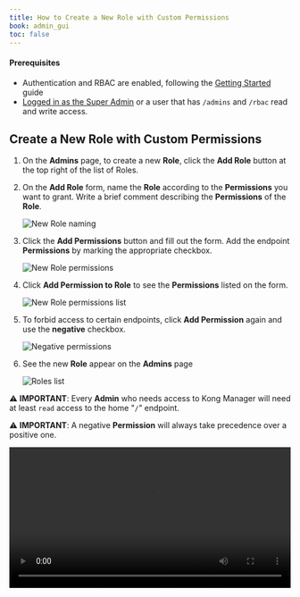 ```yaml
---
title: How to Create a New Role with Custom Permissions
book: admin_gui
toc: false
---
```

#### Prerequisites

* Authentication and RBAC are enabled, following the 
[Getting Started](/enterprise/{{page.kong_version}}/getting-started/start-kong/#prerequisites) 
guide
* [Logged in as the Super Admin](/enterprise/{{page.kong_version}}/getting-started/start-kong/#step-4) 
or a user that has `/admins` and `/rbac` read and write access.

## Create a New Role with Custom Permissions

1. On the **Admins** page, to create a new **Role**, click the **Add Role** button at 
the top right of the list of Roles. 

2. On the **Add Role** form, name the **Role** according to the **Permissions** you want 
to grant. Write a brief comment describing the **Permissions** of the **Role**. 

    ![New Role naming](https://konghq.com/wp-content/uploads/2018/11/km-new-role.png)

3. Click the **Add Permissions** button and fill out the form. Add the endpoint 
**Permissions** by marking the appropriate checkbox.

    ![New Role permissions](https://konghq.com/wp-content/uploads/2018/11/km-perms.png)

4. Click **Add Permission to Role** to see the **Permissions** listed on the form.

    ![New Role permissions list](https://konghq.com/wp-content/uploads/2018/11/km-perms-list.png)

5. To forbid access to certain endpoints, click **Add Permission** again and use 
the **negative** checkbox.

    ![Negative permissions](https://konghq.com/wp-content/uploads/2018/11/km-negative-perms.png)

6. See the new **Role** appear on the **Admins** page

    ![Roles list](https://konghq.com/wp-content/uploads/2018/11/km-roles-list.png)

⚠️ **IMPORTANT**: Every **Admin** who needs access to Kong Manager will need at 
least `read` access to the home "`/`" endpoint.

⚠️ **IMPORTANT**: A negative **Permission** will always take precedence over a 
positive one.

<video width="100%" autoplay loop controls>
 <source src="https://konghq.com/wp-content/uploads/2019/02/role-creation-ent-34.mov" type="video/mp4">
 Your browser does not support the video tag.
</video>
